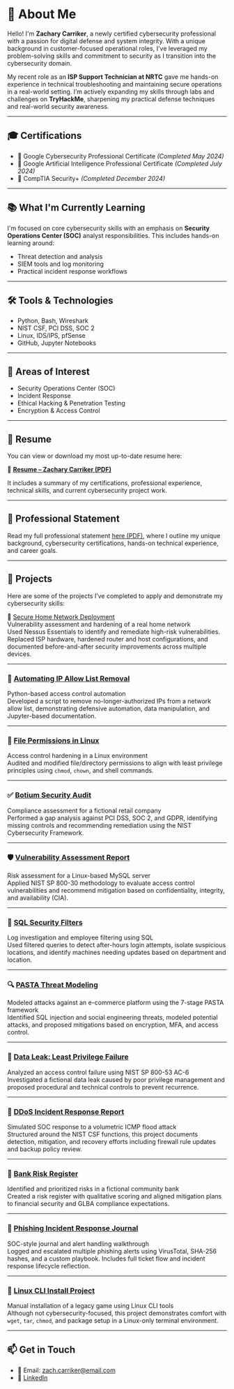# 👋 About Me

Hello! I'm **Zachary Carriker**, a newly certified cybersecurity professional with a passion for digital defense and system integrity. With a unique background in customer-focused operational roles, I've leveraged my problem-solving skills and commitment to security as I transition into the cybersecurity domain.

My recent role as an **ISP Support Technician at NRTC** gave me hands-on experience in technical troubleshooting and maintaining secure operations in a real-world setting. I’m actively expanding my skills through labs and challenges on **TryHackMe**, sharpening my practical defense techniques and real-world security awareness.

---

## 🎓 Certifications

- 🏅 Google Cybersecurity Professional Certificate *(Completed May 2024)*  
- 🤖 Google Artificial Intelligence Professional Certificate *(Completed July 2024)*  
- 🔐 CompTIA Security+ *(Completed December 2024)*

---

## 📚 What I'm Currently Learning

I'm focused on core cybersecurity skills with an emphasis on **Security Operations Center (SOC)** analyst responsibilities. This includes hands-on learning around:

- Threat detection and analysis  
- SIEM tools and log monitoring  
- Practical incident response workflows  

---

## 🛠 Tools & Technologies

- Python, Bash, Wireshark  
- NIST CSF, PCI DSS, SOC 2  
- Linux, IDS/IPS, pfSense  
- GitHub, Jupyter Notebooks

---

## 🔐 Areas of Interest

- Security Operations Center (SOC)  
- Incident Response  
- Ethical Hacking & Penetration Testing  
- Encryption & Access Control

---

## 📄 Resume

You can view or download my most up-to-date resume here:

🔗 **[Resume – Zachary Carriker (PDF)](Resume_Zach_Carriker_06-10-2025.pdf)**

It includes a summary of my certifications, professional experience, technical skills, and current cybersecurity project work.

---

## 🧾 Professional Statement

Read my full professional statement [here (PDF)](Professional_Statement.pdf), where I outline my unique background, cybersecurity certifications, hands-on technical experience, and career goals.

---

## 💼 Projects

Here are some of the projects I’ve completed to apply and demonstrate my cybersecurity skills:

🔐 [Secure Home Network Deployment](https://github.com/Zach-Carriker/secure-home-network-deployment)  
Vulnerability assessment and hardening of a real home network  
Used Nessus Essentials to identify and remediate high-risk vulnerabilities. Replaced ISP hardware, hardened router and host configurations, and documented before-and-after security improvements across multiple devices.

---

### 📄 [Automating IP Allow List Removal](https://github.com/Zach-Carriker/ip-allowlist-removal)
Python-based access control automation  
Developed a script to remove no-longer-authorized IPs from a network allow list, demonstrating defensive automation, data manipulation, and Jupyter-based documentation.

---

### 📁 [File Permissions in Linux](https://github.com/Zach-Carriker/file-permissions-linux)
Access control hardening in a Linux environment  
Audited and modified file/directory permissions to align with least privilege principles using `chmod`, `chown`, and shell commands.

---

### ✅ [Botium Security Audit](https://github.com/Zach-Carriker/botium-security-audit)
Compliance assessment for a fictional retail company  
Performed a gap analysis against PCI DSS, SOC 2, and GDPR, identifying missing controls and recommending remediation using the NIST Cybersecurity Framework.

---

### 🛡 [Vulnerability Assessment Report](https://github.com/Zach-Carriker/vulnerability-assessment-report)
Risk assessment for a Linux-based MySQL server  
Applied NIST SP 800-30 methodology to evaluate access control vulnerabilities and recommend mitigation based on confidentiality, integrity, and availability (CIA).

---

### 🧮 [SQL Security Filters](https://github.com/Zach-Carriker/sql-security-filters)
Log investigation and employee filtering using SQL  
Used filtered queries to detect after-hours login attempts, isolate suspicious locations, and identify machines needing updates based on department and location.

---

### 🔍 [PASTA Threat Modeling](https://github.com/Zach-Carriker/pasta-threat-modeling)
Modeled attacks against an e-commerce platform using the 7-stage PASTA framework  
Identified SQL injection and social engineering threats, modeled potential attacks, and proposed mitigations based on encryption, MFA, and access control.

---

### 🔐 [Data Leak: Least Privilege Failure](https://github.com/Zach-Carriker/data-leak-least-privilege)
Analyzed an access control failure using NIST SP 800-53 AC-6  
Investigated a fictional data leak caused by poor privilege management and proposed procedural and technical controls to prevent recurrence.

---

### 🚨 [DDoS Incident Response Report](https://github.com/Zach-Carriker/ddos-incident-response-report)
Simulated SOC response to a volumetric ICMP flood attack  
Structured around the NIST CSF functions, this project documents detection, mitigation, and recovery efforts including firewall rule updates and backup policy review.

---

### 🏦 [Bank Risk Register](https://github.com/Zach-Carriker/bank-risk-register)
Identified and prioritized risks in a fictional community bank  
Created a risk register with qualitative scoring and aligned mitigation plans to financial security and GLBA compliance expectations.

---

### 🎣 [Phishing Incident Response Journal](https://github.com/Zach-Carriker/phishing-incident-response-journal)
SOC-style journal and alert handling walkthrough  
Logged and escalated multiple phishing alerts using VirusTotal, SHA-256 hashes, and a custom playbook. Includes full ticket flow and incident response lifecycle reflection.

---

### 🧰 [Linux CLI Install Project](https://github.com/Zach-Carriker/linux-cli-install-project)
Manual installation of a legacy game using Linux CLI tools  
Although not cybersecurity-focused, this project demonstrates comfort with `wget`, `tar`, `chmod`, and package setup in a Linux-only terminal environment.

---

## 📫 Get in Touch

- 📧 Email: zach.carriker@email.com  
- 🔗 [LinkedIn](https://www.linkedin.com/in/zachary-carriker-1555062a7)
